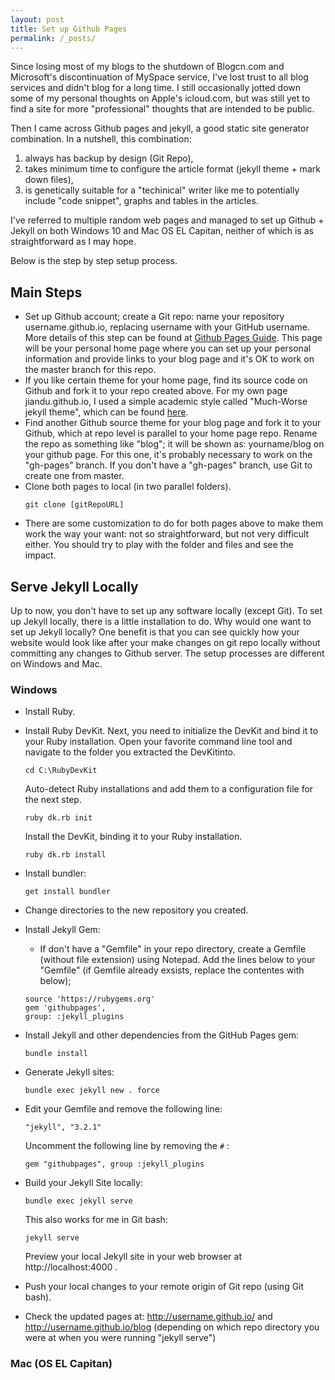 ```yaml
---
layout: post
title: Set up Github Pages
permalink: /_posts/
---
```


Since losing most of my blogs to the shutdown of Blogcn.com and Microsoft's discontinuation of MySpace service, I've lost trust to all blog services and didn't blog for a long time. I still occasionally jotted down some of my personal thoughts on Apple's icloud.com, but was still yet to find a site for more "professional" thoughts that are intended to be public. 

Then I came across Github pages and jekyll, a good static site generator combination. In a nutshell, this combination:
 1. always has backup by design (Git Repo), 
 2. takes minimum time to configure the article format (jekyll theme + mark down files), 
 3. is genetically suitable for a "techinical" writer like me to potentially include "code snippet", graphs and tables in the articles. 

I've referred to multiple random web pages and managed to set up Github + Jekyll on both Windows 10 and Mac OS EL Capitan, neither of which is as straightforward as I may hope. 

Below is the step by step setup process.

## Main Steps
 * Set up Github account; create a Git repo: name your repository username.github.io, replacing username with your GitHub username. More details of this step can be found at [Github Pages Guide](http://jmcglone.com/guides/github-pages). This page will be your personal home page where you can set up your personal information and provide links to your blog page and it's OK to work on the master branch for this repo. 
 * If you like certain theme for your home page, find its source code on Github and fork it to your repo created above. For my own page jiandu.github.io, I used a simple academic style called "Much-Worse jekyll theme", which can be found [here](https://github.com/gchauras/much-worse-jekyll-theme). 
 * Find another Github source theme for your blog page and fork it to your Github, which at repo level is parallel to your home page repo. Rename the repo as something like "blog"; it will be shown as: yourname/blog on your github page. For this one, it's probably necessary to work on the "gh-pages" branch. If you don't have a "gh-pages" branch, use Git to create one from master. 
 * Clone both pages to local (in two parallel folders). 
  	```
 	git clone [gitRepoURL]
 	```
 * There are some customization to do for both pages above to make them work the way your want: not so straightforward, but not very difficult either. You should try to play with the folder and files and see the impact. 

## Serve Jekyll Locally
Up to now, you don't have to set up any software locally (except Git). To set up Jekyll locally, there is a little installation to do. 
Why would one want to set up Jekyll locally? One benefit is that you can see quickly how your website would look like after your make changes on git repo locally without committing any changes to Github server. The setup processes are different on Windows and Mac. 

### Windows
 * Install Ruby.
 * Install Ruby DevKit.
 	Next, you need to initialize the DevKit and bind it to your Ruby installation. Open
 	your favorite command line tool and navigate to the folder you extracted the DevKitinto.

	```
	cd C:\RubyDevKit
	```
	Auto-detect Ruby installations and add them to a configuration file for the next step.
	```
	ruby dk.rb init
	```
	Install the DevKit, binding it to your Ruby installation.
	```
	ruby dk.rb install
	```

 * Install bundler:
	 ```
	 get install bundler
 	```
 * Change directories to the new repository you created.
 * Install Jekyll Gem:
   * If don't have a "Gemfile" in your repo directory, create a Gemfile (without file extension) using Notepad. Add the lines below to your "Gemfile" (if Gemfile already exsists, replace the contentes with below); 
   	```
    source 'https://rubygems.org'
	gem 'githubpages',
	group: :jekyll_plugins
	```
 * Install Jekyll and other dependencies from the GitHub Pages gem:
 	```
    bundle install
    ```
  * Generate Jekyll sites: 
	```
    bundle exec jekyll new . force
    ```
 * Edit your Gemfile and remove the following line:
 	```
    "jekyll", "3.2.1"
    ```
    Uncomment the following line by removing the ```#``` :
    ```
    gem "githubpages", group :jekyll_plugins
    ```
 * Build your Jekyll Site locally:
 	```
    bundle exec jekyll serve
    ```
    This also works for me in Git bash: 
    ```
    jekyll serve
    ```
    Preview your local Jekyll site in your web browser at http://localhost:4000 .
 * Push your local changes to your remote origin of Git repo (using Git bash). 
 * Check the updated pages at: http://username.github.io/ and http://username.github.io/blog (depending on which repo directory you were at when you were running "jekyll serve")

### Mac (OS EL Capitan)